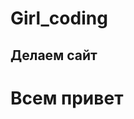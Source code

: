 # Girl_coding
<!DOCTYPE>
<html lang="en">
<head> 
	<h2>Делаем сайт</h2>
</head>
<body>
	<h1>Всем привет</h1>
</body>
</html>
